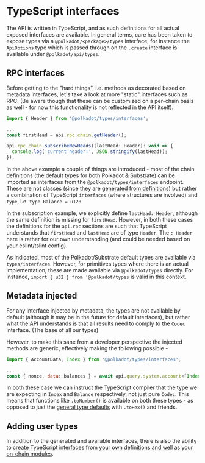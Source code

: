 # TypeScript interfaces

The API is written in TypeScript, and as such definitions for all actual exposed interfaces are available. In general terms, care has been taken to expose types via a `@polkadot/<package>/types` interface, for instance the `ApiOptions` type which is passed through on the `.create` interface is available under `@polkadot/api/types`.

## RPC interfaces

Before getting to the "hard things", i.e. methods as decorated based on metadata interfaces, let's take a look at more "static" interfaces such as RPC. (Be aware though that these can be customized on a per-chain basis as well - for now this functionality is not reflected in the API itself).

```js
import { Header } from '@polkadot/types/interfaces';

...
const firstHead = api.rpc.chain.getHeader();

api.rpc.chain.subscribeNewHeads((lastHead: Header): void => {
  console.log('current header:', JSON.stringify(lastHead));
});
```

In the above example a couple of things are introduced - most of the chain definitions (the default types for both Polkadot & Substrate) can be imported as interfaces from the `@polkadot/types/interfaces` endpoint. These are not classes (since they are [generated from definitions](https://github.com/polkadot-js/api/tree/master/packages/types/src/interfaces)) but rather a combination of TypeScript `interfaces` (where structures are involved) and `type`, i.e. `type Balance = u128`.

In the subscription example, we explicitly define `lastHead: Header`, although the same definition is missing for `firstHead`. However, in both these cases the definitions for the `api.rpc` sections are such that TypeScript understands that `firstHead` and `lastHead` are of type `Header`. The `: Header` here is rather for our own understanding (and could be needed based on your eslint/tslint config).

As indicated, most of the Polkadot/Substrate default types are available via `types/interfaces`. However, for primitives types where there is an actual implementation, these are made available via `@polkadot/types` directly. For instance, `import { u32 } from '@polkadot/types` is valid in this context.

## Metadata injected

For any interface injected by metadata, the types are not available by default (although it may be in the future for default interfaces), but rather what the API understands is that all results need to comply to the `Codec` interface. (The base of all our types)

However, to make this sane from a developer perspective the injected methods are generic, effectively making the following possible -

```js
import { AccountData, Index } from '@polkadot/types/interfaces';

...
const { nonce, data: balances } = await api.query.system.account<[Index, AccountData]>(ADDR);
```

In both these case we can instruct the TypeScript compiler that the type we are expecting in `Index` and `Balance` respectively, not just pure `Codec`. This means that functions like `.toNumber()` is available on both these types - as opposed to just the [general type defaults](types.basics.md#everything-is-a-type) with `.toHex()` and friends.

## Adding user types

In addition to the generated and available interfaces, there is also the ability to [create TypeScript interfaces from your own definitions and well as your on-chain modules](typescript.user.md).
